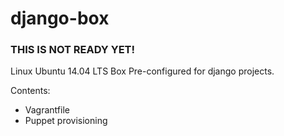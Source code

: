 django-box
==========

### THIS IS NOT READY YET!

Linux Ubuntu 14.04 LTS Box Pre-configured for django projects.

Contents:
  - Vagrantfile
  - Puppet provisioning
